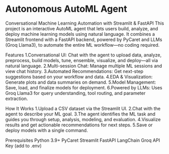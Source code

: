 # Autonomous AutoML Agent 
Conversational Machine Learning Automation with Streamlit & FastAPI
This project is an interactive AutoML agent that lets users build, analyze, and deploy machine learning models using natural language. It combines a Streamlit frontend with a FastAPI backend, powered by PyCaret and LLMs (Groq Llama3), to automate the entire ML workflow—no coding required.

Features
1.Conversational UI: Chat with the agent to upload data, analyze, preprocess, build models, tune, ensemble, visualize, and deploy—all via natural language.
2.Multi-session Chat: Manage multiple ML sessions and view chat history.
3.Automated Recommendations: Get next-step suggestions based on your workflow and data.
4.EDA & Visualization: Generate plots and data summaries on demand.
5.Model Management: Save, load, and finalize models for deployment.
6.Powered by LLMs: Uses Groq Llama3 for query understanding, tool routing, and parameter extraction.

How It Works
1.Upload a CSV dataset via the Streamlit UI.
2.Chat with the agent to describe your ML goal.
3.The agent identifies the ML task and guides you through setup, analysis, modeling, and evaluation.
4.Visualize results and get actionable recommendations for next steps.
5.Save or deploy models with a single command.

Prerequisites
Python 3.9+
PyCaret
Streamlit
FastAPI
LangChain
Groq API Key (add to .env)
